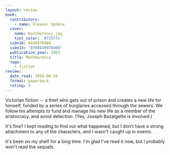 ```yaml
---
layout: review
book:
  contributors:
    - name: Eleanor Updale
  cover:
    name: montmorency.jpg
    tint_color: '#72577c'
  isbn10: 0439978408
  isbn13: '9780439978408'
  publication_year: 2003
  title: Montmorency
  tags:
    - fiction
review:
  date_read: 2020-08-16
  format: paperback
  rating: 3
---
```


Victorian fiction -- a thief who gets out of prison and creates a new life for himself, funded by a series of burglaries accessed through the sewers.
We follow his attempts to fund and manage his new life as a member of the aristocracy, and avoid detection.
(Yes, Joseph Bazalgette is involved.)

It's fine?
I kept reading to find out what happened, but I don't have a strong attachment to any of the characters, and I wasn't caught up in events.

It's been on my shelf for a long time.
I'm glad I've read it now, but I probably won't read the sequels.
